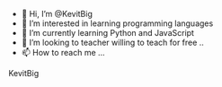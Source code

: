 - 👋 Hi, I’m @KevitBig
- 👀 I’m interested in learning programming languages 
- 🌱 I’m currently learning Python and JavaScript 
- 💞️ I’m looking to teacher willing to teach for free ..
- 📫 How to reach me ...

KevitBig
